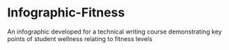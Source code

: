 # Infographic-Fitness
An infographic developed for a technical writing course demonstrating key points of student wellness relating to fitness levels
